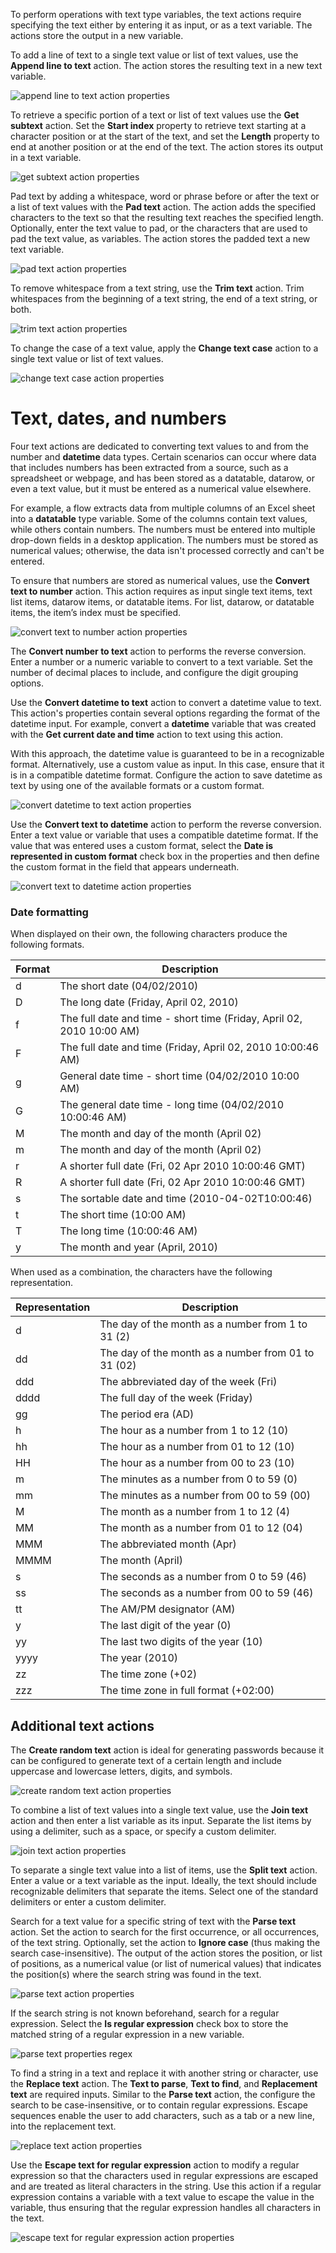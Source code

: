 To perform operations with text type variables, the text actions require specifying the text either by entering it as input, or as a text variable. The actions store the output in a new variable.

To add a line of text to a single text value or list of text values, use the **Append line to text** action. The action stores the resulting text in a new text variable.
 
![append line to text action properties](..\media\append-line-to-text-action-properties.png)

To retrieve a specific portion of a text or list of text values use the **Get subtext** action. Set the **Start index** property to retrieve text starting at a character position or at the start of the text, and set the **Length** property to end at another position or at the end of the text. The action stores its output in a text variable.
 

![get subtext action properties](..\media\get-subtext-action-properties.png)

Pad text by adding a whitespace, word or phrase before or after the text or a list of text values with the **Pad text** action. The action adds the specified characters to the text so that the resulting text reaches the specified length. Optionally, enter the text value to pad, or the characters that are used to pad the text value, as variables. The action stores the padded text a new text variable.
 
![pad text action properties](..\media\pad-text-action-properties.png)


To remove whitespace from a text string, use the **Trim text** action. Trim whitespaces from the beginning of a text string, the end of a text string, or both.
 
![trim text action properties](..\media\trim-text-action-properties.png)

To change the case of a text value, apply the **Change text case** action to a single text value or list of text values.
 
![change text case action properties](..\media\change-text-case-action-properties.png)

# Text, dates, and numbers

Four text actions are dedicated to converting text values to and from the number and **datetime** data types. Certain scenarios can occur where data that includes numbers has been extracted from a source, such as a spreadsheet or webpage, and has been stored as a datatable, datarow, or even a text value, but it must be entered as a numerical value elsewhere. 

For example, a flow extracts data from multiple columns of an Excel sheet into a **datatable** type variable. Some of the columns contain text values, while others contain numbers. The numbers must be entered into multiple drop-down fields in a desktop application. The numbers must be stored as numerical values; otherwise, the data isn't processed correctly and can't be entered.

To ensure that numbers are stored as numerical values, use the **Convert text to number** action. This action requires as input single text items, text list items, datarow items, or datatable items. For list, datarow, or datatable items, the item’s index must be specified.
 
![convert text to number action properties](..\media\convert-text-to-number-action-properties.png)

The **Convert number to text** action to performs the reverse conversion. Enter a number or a numeric variable to convert to a text variable. Set the number of decimal places to include, and configure the digit grouping options.

Use the **Convert datetime to text** action to convert a datetime value to text. This action's properties contain several options regarding the format of the datetime input. For example, convert a  **datetime** variable that was created with the **Get current date and time** action to text using this action. 

With this approach, the datetime value is guaranteed to be in a recognizable format. Alternatively, use a custom value as input. In this case, ensure that it is in a compatible datetime format. Configure the action to save datetime as text by using one of the available formats or a custom format.
 
![convert datetime to text action properties](..\media\convert-datetime-to-text-action-properties.png)

Use the **Convert text to datetime** action to perform the reverse conversion. Enter a text value or variable that uses a compatible datetime format. If the value that was entered uses a custom format, select the **Date is represented in custom format** check box in the properties and then define the custom format in the field that appears underneath. 
 
![convert text to datetime action properties](..\media\convert-text-to-datetime-action-properties.png)

### Date formatting
When displayed on their own, the following characters produce the following formats.

|Format |Description                                                       |  
|-------|------------------------------------------------------------------|
|d      |The short date (04/02/2010)                                       |  
|D      |The long date (Friday, April 02, 2010)                            |   
|f      |The full date and time - short time (Friday, April 02, 2010 10:00 AM) |  
|F      |The full date and time (Friday, April 02, 2010 10:00:46 AM)           | 
|g      |General date time - short time (04/02/2010 10:00 AM)              | 
|G      |The general date time - long time (04/02/2010 10:00:46 AM)       | 
|M      |The month and day of the month (April 02)                       | 
|m      |The month and day of the month (April 02)                       | 
|r      |A shorter full date (Fri, 02 Apr 2010 10:00:46 GMT)               | 
|R      |A shorter full date (Fri, 02 Apr 2010 10:00:46 GMT)               | 
|s      |The sortable date and time (2010-04-02T10:00:46)                      | 
|t      |The short time (10:00 AM)                                         | 
|T      |The long time (10:00:46 AM)                                       | 
|y      |The month and year (April, 2010)                                 | 
 
When used as a combination, the characters have the following representation.

|Representation |Description                                             |  
|---------------|--------------------------------------------------------|
|d              |The day of the month as a number from 1 to 31 (2)       |  
|dd             |The day of the month as a number from 01 to 31 (02) |   
|ddd            |The abbreviated day of the week (Fri)                   |  
|dddd           |The full day of the week (Friday)                       | 
|gg             |The period era (AD)                                   | 
|h              |The hour as a number from 1 to 12 (10)                  | 
|hh             |The hour as a number from 01 to 12 (10)                 | 
|HH             |The hour as a number from 00 to 23 (10)                 | 
|m              |The minutes as a number from 0 to 59 (0)                | 
|mm             |The minutes as a number from 00 to 59 (00)              | 
|M              |The month as a number from 1 to 12 (4)                 | 
|MM             |The month as a number from 01 to 12 (04)                | 
|MMM            |The abbreviated month (Apr)                             | 
|MMMM           |The month (April)                                       | 
|s              |The seconds as a number from 0 to 59 (46)               | 
|ss             |The seconds as a number from 00 to 59 (46)              | 
|tt             |The AM/PM designator (AM)                               | 
|y              |The last digit of the year (0)                          | 
|yy             |The last two digits of the year (10)                    | 
|yyyy           |The year (2010)                                   | 
|zz             |The time zone (+02)                                     | 
|zzz            |The time zone in full format (+02:00)                   | 


## Additional text actions
The **Create random text** action is ideal for generating passwords because it can be configured to generate text of a certain length and include uppercase and lowercase letters, digits, and symbols.
 
![create random text action properties](..\media\create-random-text-action-properties.png)

To combine a list of text values into a single text value, use the **Join text** action and then enter a list variable as its input. Separate the list items by using a delimiter, such as a space, or specify a custom delimiter.
 
![join text action properties](..\media\join-text-action-properties.png)

To separate a single text value into a list of items, use the **Split text** action. Enter a value or a text variable as the input. Ideally, the text should include recognizable delimiters that separate the items. Select one of the standard delimiters or enter a custom delimiter.

Search for a text value for a specific string of text with the **Parse text** action. Set the action to search for the first occurrence, or all occurrences, of the text string. Optionally, set the action to **Ignore case** (thus making the search case-insensitive). The output of the action stores the position, or list of positions, as a numerical value (or list of numerical values) that indicates the position(s) where the search string was found in the text.
 
![parse text action properties](..\media\parse-text-action-properties.png)

If the search string is not known beforehand, search for a regular expression. Select the **Is regular expression** check box to store the matched string of a regular expression in a new variable.
 
![parse text properties regex](..\media\parse-text-properties-regex.png)


To find a string in a text and replace it with another string or character, use the **Replace text** action. The **Text to parse**, **Text to find**, and **Replacement text** are required inputs. Similar to the **Parse text** action, the configure the search to be case-insensitive, or to contain regular expressions. Escape sequences enable the user to add characters, such as a tab or a new line, into the replacement text.
 
![replace text action properties](..\media\replace-text-action-properties.png)

Use the **Escape text for regular expression** action to modify a regular expression so that the characters used in regular expressions are escaped and are treated as literal characters in the string. Use this action if a regular expression contains a variable with a text value to escape the value in the variable, thus ensuring that the regular expression handles all characters in the text.
 
![escape text for regular expression action properties](..\media\escape-text-for-regular-expression-action-properties.png)

